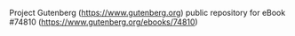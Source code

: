 Project Gutenberg (https://www.gutenberg.org) public repository for
eBook #74810 (https://www.gutenberg.org/ebooks/74810)
